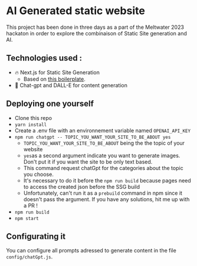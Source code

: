 # AI Generated static website

This project has been done in three days as a part of the Meltwater 2023 hackaton in order to explore the combinaison of Static Site generation and AI.

## Technologies used :
* 🔥 Next.js for Static Site Generation
  *  Based on [this boilerplate](https://github.com/ixartz/Next-js-Boilerplate).  
* 🤖 Chat-gpt and DALL-E for content generation

## Deploying one yourself

* Clone this repo 
* `yarn install`
* Create a .env file with an environnement variable named `OPENAI_API_KEY`
* `npm run chatgpt -- TOPIC_YOU_WANT_YOUR_SITE_TO_BE_ABOUT yes`
  * `TOPIC_YOU_WANT_YOUR_SITE_TO_BE_ABOUT` being the the topic of your website 
  * `yes`as a second argument indicate you want to generate images. Don't put it if you want the site to be only text based.
  * This command request chatGpt for the categories about the topic you choose.
  * It's necessary to do it before the `npm run build` because pages need to access the created json before the SSG build
  * Unfortunately, can't run it as a `prebuild` command in npm since it doesn't pass the argument. If you have any solutions, hit me up with a PR !
* `npm run build`
* `npm start`

##  Configurating it

You can configure all prompts adressed to generate content in the file `config/chatGpt.js`. 
